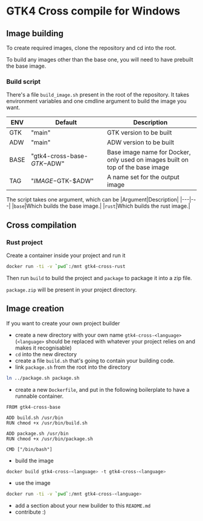 # GTK4 Cross compile for Windows

## Image building

To create required images, clone the repository and cd into the root.

To build any images other than the base one, you will need to have prebuilt the base image.

### Build script

There's a file `build_image.sh` present in the root of the repository.
It takes environment variables and one cmdline argument to build the image you want.

|ENV|Default|Description|
|---|---|---|
|GTK|"main"|GTK version to be built|
|ADW|"main"|ADW version to be built|
|BASE|"gtk4-cross-base-$GTK-$ADW"|Base image name for Docker, only used on images built on top of the base image|
|TAG|"$IMAGE-$GTK-$ADW"|A name set for the output image|

The script takes one argument, which can be
|Argument|Description|
|---|---|
|`base`|Which builds the base image.|
|`rust`|Which builds the rust image.|

## Cross compilation

### Rust project

Create a container inside your project and run it

```bash
docker run -ti -v `pwd`:/mnt gtk4-cross-rust
```

Then run `build` to build the project and `package` to package it into a zip file.

`package.zip` will be present in your project directory.

## Image creation

If you want to create your own project builder

- create a new directory with your own name `gtk4-cross-<language>` (`<language>` should be replaced with whatever your project relies on and makes it recognisable)
- `cd` into the new directory
- create a file `build.sh` that's going to contain your building code.
- link `package.sh` from the root into the directory

```bash
ln ../package.sh package.sh
```

- create a new `Dockerfile`, and put in the following boilerplate to have a runnable container.

```docker
FROM gtk4-cross-base

ADD build.sh /usr/bin
RUN chmod +x /usr/bin/build.sh

ADD package.sh /usr/bin
RUN chmod +x /usr/bin/package.sh

CMD ["/bin/bash"]
```

- build the image

```bash
docker build gtk4-cross-<language> -t gtk4-cross-<language>
```

- use the image

```bash
docker run -ti -v `pwd`:/mnt gtk4-cross-<language>
```

- add a section about your new builder to this `README.md`
- contribute :)
